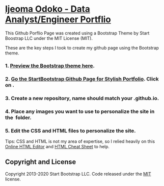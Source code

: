 # [Ijeoma Odoko - Data Analyst/Engineer Portflio](https://ijeomaodoko.github.io/)

This Github Porflio Page was created using a Bootstrap Theme by Start Boostrap LLC under the MIT License (MIT).

These are the key steps I took to create my github page using the Bootstrap theme. 

### 1. [Preview the Bootstrap theme here](https://startbootstrap.com/themes/stylish-portfolio/).

### 2. [Go the StartBootstrap Github Page for Stylish Portfolio](https://github.com/StartBootstrap/startbootstrap-stylish-portfolio). Click on <Use this Template>.
  
### 3. Create a new repository, name should match your <github user name>.github.io. 

### 4. Place any images you want to use to personalize the site in the <img> folder. 

### 5. Edit the CSS and HTML files to personalize the site. 

Tips: CSS and HTML is not my area of expertise, so I relied heavily on this [Online HTML Editor](https://html-online.com/editor/) and [HTML Cheat Sheet](https://htmlcheatsheet.com/) to help. 

## Copyright and License

Copyright 2013-2020 Start Bootstrap LLC. Code released under the [MIT](https://github.com/StartBootstrap/startbootstrap-stylish-portfolio/blob/gh-pages/LICENSE) license.


